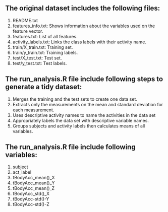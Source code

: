 ## The original dataset includes the following files:
1. README.txt
2. features_info.txt: Shows information about the variables used on the feature vector.
3. features.txt: List of all features.
4. activity_labels.txt: Links the class labels with their activity name.
5. train/X_train.txt: Training set.
6. train/y_train.txt: Training labels.
7. test/X_test.txt: Test set.
8. test/y_test.txt: Test labels.

## The run_analysis.R file include following steps to generate a tidy dataset:
1. Merges the training and the test sets to create one data set.
2. Extracts only the measurements on the mean and standard deviation for each measurement. 
3. Uses descriptive activity names to name the activities in the data set
4. Appropriately labels the data set with descriptive variable names. 
5. Groups subjects and activity labels then calculates means of all variables.

## The run_analysis.R file include following variables:
1. subject
2. act_label
3. tBodyAcc_mean()_X
4. tBodyAcc_mean()_Y
5. tBodyAcc_mean()_Z
6. tBodyAcc_std()_X
7. tBodyAcc-std()-Y
8. tBodyAcc-std()-Z



 
